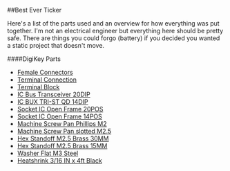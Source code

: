 ##Best Ever Ticker

Here's a list of the parts used and an overview for how everything was put
together.  I'm not an electrical engineer but everything here should be pretty
safe. There are things you could forgo (battery) if you decided you wanted a
static project that doesn't move.



####DigiKey Parts

- [Female Connectors](http://www.digikey.com/scripts/DkSearch/dksus.dll?Detail&itemSeq=157214243&uq=635461202887300706)
- [Terminal Connection](http://www.digikey.com/scripts/DkSearch/dksus.dll?Detail&itemSeq=157214495&uq=635462139762490500)
- [Terminal Block](http://www.digikey.com/scripts/DkSearch/dksus.dll?Detail&itemSeq=157215420&uq=635462139762490500)
- [IC Bus Transceiver 20DIP](http://www.digikey.com/scripts/DkSearch/dksus.dll?Detail&itemSeq=157215869&uq=635462139762490500)
- [IC BUX TRI-ST QD 14DIP](http://www.digikey.com/scripts/DkSearch/dksus.dll?Detail&itemSeq=157266850&uq=635462139762490500)
- [Socket IC Open Frame 20POS](http://www.digikey.com/scripts/DkSearch/dksus.dll?Detail&itemSeq=157266853&uq=635462139762490500)
- [Socket IC Open Frame 14POS](http://www.digikey.com/scripts/DkSearch/dksus.dll?Detail&itemSeq=157266858&uq=635462139762490500)
- [Machine Screw Pan Phillips M2](http://www.digikey.com/scripts/DkSearch/dksus.dll?Detail&itemSeq=157266907&uq=635462139762490500)
- [Machine Screw Pan slotted M2.5](http://www.digikey.com/scripts/DkSearch/dksus.dll?Detail&itemSeq=157267098&uq=635462139762490500)
- [Hex Standoff M2.5 Brass 30MM](http://www.digikey.com/scripts/DkSearch/dksus.dll?Detail&itemSeq=157267110&uq=635462139762490500)
- [Hex Standoff M2.5 Brass 15MM](http://www.digikey.com/scripts/DkSearch/dksus.dll?Detail&itemSeq=157267123&uq=635462139762490500)
- [Washer Flat M3 Steel](http://www.digikey.com/scripts/DkSearch/dksus.dll?Detail&itemSeq=157267159&uq=635462139762490500)
- [Heatshrink 3/16 IN x 4ft Black](http://www.digikey.com/scripts/DkSearch/dksus.dll?Detail&itemSeq=157268852&uq=635462139762490500)
